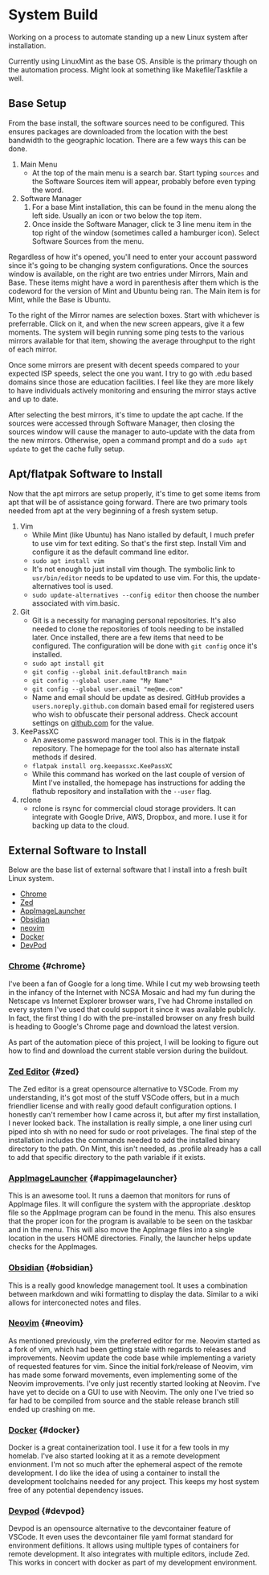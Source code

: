 # System Build

Working on a process to automate standing up a new Linux system after installation.

Currently using LinuxMint as the base OS. Ansible is the primary though on the automation process. Might look at something like Makefile/Taskfile a well.

## Base Setup

From the base install, the software sources need to be configured. This ensures packages are downloaded from the location with the best bandwidth to the geographic location. There are a few ways this can be done.

1. Main Menu
    * At the top of the main menu is a search bar. Start typing `sources` and the Software Sources item will appear, probably before even typing the word.
2. Software Manager
    1. For a base Mint installation, this can be found in the menu along the left side. Usually an icon or two below the top item.
    2. Once inside the Software Manager, click te 3 line menu item in the top right of the window (sometimes called a hamburger icon). Select Software Sources from the menu.

Regardless of how it's opened, you'll need to enter your account password since it's going to be changing system configurations. Once the sources window is available, on the right are two entries under Mirrors, Main and Base. These items might have a word in parenthesis after them which is the codeword for the version of Mint and Ubuntu being ran. The Main item is for Mint, while the Base is Ubuntu.

To the right of the Mirror names are selection boxes. Start with whichever is preferrable. Click on it, and when the new screen appears, give it a few moments. The system will begin running some ping tests to the various mirrors available for that item, showing the average throughput to the right of each mirror.

Once some mirrors are present with decent speeds compared to your expected ISP speeds, select the one you want. I try to go with .edu based domains since those are education facilities. I feel like they are more likely to have individuals actively monitoring and ensuring the mirror stays active and up to date.

After selecting the best mirrors, it's time to update the apt cache. If the sources were accessed through Software Manager, then closing the sources window will cause the manager to auto-update with the data from the new mirrors. Otherwise, open a command prompt and do a `sudo apt update` to get the cache fully setup.

## Apt/flatpak Software to Install

Now that the apt mirrors are setup properly, it's time to get some items from apt that will be of assistance going forward. There are two primary tools needed from apt at the very beginning of a fresh system setup.

1. Vim
    * While Mint (like Ubuntu) has Nano istalled by default, I much prefer to use vim for text editing. So that's the first step. Install Vim and configure it as the default command line editor.
    * `sudo apt install vim`
    * It's not enough to just install vim though. The symbolic link to `usr/bin/editor` needs to be updated to use vim. For this, the update-alternatives tool is used.
    * `sudo update-alternatives --config editor` then choose the number associated with vim.basic.
2. Git
    * Git is a necessity for managing personal repositories. It's also needed to clone the repositories of tools needing to be installed later. Once installed, there are a few items that need to be configured. The configuration will be done with `git config` once it's installed.
    * `sudo apt install git`
    * `git config --global init.defaultBranch main`
    * `git config --global user.name "My Name"`
    * `git config --global user.email "me@me.com"`
    * Name and email should be update as desired. GitHub provides a `users.noreply.github.com` domain based email for registered users who wish to obfuscate their personal address. Check account settings on [github.com](https://github.com) for the value.
3. KeePassXC
    * An awesome password manager tool. This is in the flatpak repository. The homepage for the tool also has alternate install methods if desired.
    * `flatpak install org.keepassxc.KeePassXC`
    * While this command has worked on the last couple of version of Mint I've installed, the homepage has instructions for adding the flathub repository and installation with the `--user` flag.
4. rclone
    * rclone is rsync for commercial cloud storage providers. It can integrate with Google Drive, AWS, Dropbox, and more. I use it for backing up data to the cloud.

## External Software to Install

Below are the base list of external software that I install into a fresh built Linux system.

* [Chrome](#chrome)
* [Zed](#zed)
* [AppImageLauncher](#appimagelauncher)
* [Obsidian](#obsidian)
* [neovim](#neovim)
* [Docker](#docker)
* [DevPod](#devpod)

### [Chrome](https://www.google.com/chrome/) {#chrome}

I've been a fan of Google for a long time. While I cut my web browsing teeth in the infancy of the Internet with NCSA Mosaic and had my fun during the Netscape vs Internet Explorer browser wars, I've had Chrome installed on every system I've used that could support it since it was available publicly. In fact, the first thing I do with the pre-installed browser on any fresh build is heading to Google's Chrome page and download the latest version.

As part of the automation piece of this project, I will be looking to figure out how to find and download the current stable version during the buildout.

### [Zed Editor](https://zed.dev/download) {#zed}

The Zed editor is a great opensource alternative to VSCode. From my understanding, it's got most of the stuff VSCode offers, but in a much friendlier license and with really good default configuration options. I honestly can't remember how I came across it, but after my first installation, I never looked back. The installation is really simple, a one liner using curl piped into sh with no need for sudo or root privelages. The final step of the installation includes the commands needed to add the installed binary directory to the path. On Mint, this isn't needed, as .profile already has a call to add that specific directory to the path variable if it exists.

### [AppImageLauncher](https://github.com/TheAssassin/AppImageLauncher) {#appimagelauncher}

This is an awesome tool. It runs a daemon that monitors for runs of AppImage files. It will configure the system with the appropriate .desktop file so the AppImage program can be found in the menu. This also ensures that the proper icon for the program is available to be seen on the taskbar and in the menu. This will also move the AppImage files into a single location in the users HOME directories. Finally, the launcher helps update checks for the AppImages.

### [Obsidian](https://obsidian.md/) {#obsidian}

This is a really good knowledge management tool. It uses a combination between markdown and wiki formatting to display the data. Similar to a wiki allows for interconected notes and files.

### [Neovim](https://github.com/neovim/neovim) {#neovim}

As mentioned previously, vim the preferred editor for me. Neovim started as a fork of vim, which had been getting stale with regards to releases and improvements. Neovim update the code base while implementing a variety of requested features for vim. Since the initial fork/release of Neovim, vim has made some forward movements, even implementing some of the Neovim improvements. I've only just recently started looking at Neovim. I've have yet to decide on a GUI to use with Neovim. The only one I've tried so far had to be compiled from source and the stable release branch still ended up crashing on me.

### [Docker](https://docs.docker.com/engine/install/ubuntu/) {#docker}

Docker is a great containerization tool. I use it for a few tools in my homelab. I've also started looking at it as a remote development envionment. I'm not so much after the ephemeral aspect of the remote development. I do like the idea of using a container to install the development toolchains needed for any project. This keeps my host system free of any potential dependency issues.

### [Devpod](https://devpod.sh/docs/getting-started/install) {#devpod}

Devpod is an opensource alternative to the devcontainer feature of VSCode. It even uses the devcontainer file yaml format standard for environment defiitions. It allows using multiple types of containers for remote development. It also integrates with multiple editors, include Zed. This works in concert with docker as part of my development environment.
